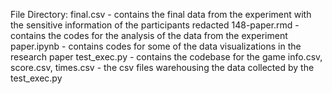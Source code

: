 File Directory:
final.csv - contains the final data from the experiment with the sensitive information of the participants redacted
148-paper.rmd - contains the codes for the analysis of the data from the experiment
paper.ipynb - contains codes for some of the data visualizations in the research paper
test_exec.py - contains the codebase for the game
info.csv, score.csv, times.csv - the csv files warehousing the data collected by the test_exec.py
